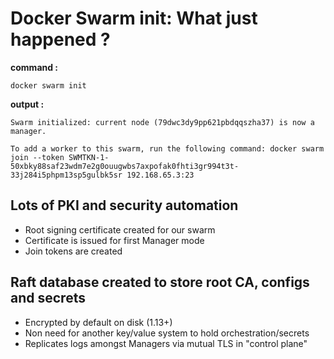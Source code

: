 # Docker Swarm init: What just happened ?

**command :**

```docker swarm init```

**output :**

```Swarm initialized: current node (79dwc3dy9pp621pbdqqszha37) is now a manager.```

```To add a worker to this swarm, run the following command: docker swarm join --token SWMTKN-1-50xbky88saf23wdm7e2g0ouugwbs7axpofak0fhti3gr994t3t-33j284i5phpm13sp5gulbk5sr 192.168.65.3:23```

## Lots of PKI and security automation
- Root signing certificate created for our swarm
- Certificate is issued for first Manager mode
- Join tokens are created

## Raft database created to store root CA, configs and secrets
- Encrypted by default on disk (1.13+)
- Non need for another key/value system to hold orchestration/secrets
- Replicates logs amongst Managers via mutual TLS in "control plane"
